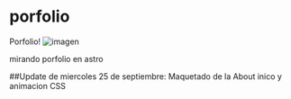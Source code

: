 # porfolio
Porfolio!
![imagen](https://github.com/user-attachments/assets/20941b7c-b2ae-417a-9e50-72837cfcff5a)

mirando porfolio en astro

##Update de miercoles 25 de septiembre: Maquetado de la About inico y animacion CSS 

